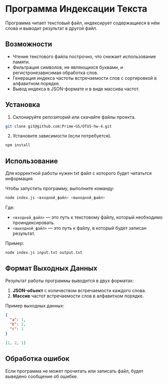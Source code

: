 # Программа Индексации Текста

Программа читает текстовый файл, индексирует содержащиеся в нём слова и выводит результат в другой файл.

## Возможности

- Чтение текстового файла построчно, что снижает использование памяти.
- Фильтрация символов, не являющихся буквами, и регистронезависимая обработка слов.
- Генерация индекса частоты встречаемости слов с сортировкой в алфавитном порядке.
- Вывод индекса в JSON-формате и в виде массива частот.

## Установка

1. Склонируйте репозиторий или скачайте файлы проекта.

```bash
git clone git@github.com:Prime-GS/OTUS-hw-4.git
```
 
2. Установите зависимости (если потребуется).

```bash
npm install
```

## Использование

Для корректной работы нужен txt файл с которого будет читатьтся информация 

Чтобы запустить программу, выполните команду:

```bash
node index.js <входной_файл> <выходной_файл>
```

Где:
- `<входной_файл>` — это путь к текстовому файлу, который необходимо проиндексировать.
- `<выходной_файл>` — это путь к файлу, в который будет записан результат.

Пример:

```bash
node index.js input.txt output.txt
```

## Формат Выходных Данных

Результат работы программы выводится в двух форматах:
1. **JSON-объект** с количеством встречаемости каждого слова.
2. **Массив** частот встречаемости слов в алфавитном порядке.

Пример выходных данных:

```json
{
  "a": 1,
  "b": 2,
  "c": 1
}

[1, 2, 1]
```

## Обработка ошибок

Если программа не может прочитать или записать файл, будет выведено сообщение об ошибке.
